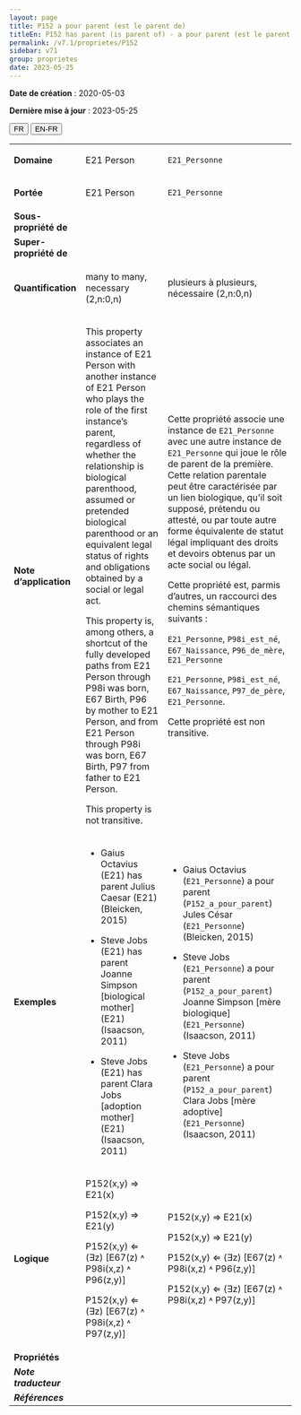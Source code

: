 ```yaml
---
layout: page
title: P152 a pour parent (est le parent de)
titleEn: P152 has parent (is parent of) - a pour parent (est le parent de)
permalink: /v7.1/proprietes/P152
sidebar: v71
group: proprietes
date: 2023-05-25
---
```


**Date de création** : 2020-05-03

**Dernière mise à jour** : 2023-05-25

<div class="lang-buttons">
 <button id="fr" class="activate">FR</button>
 <button id="en-fr">EN-FR</button>
</div>

<table>
<tbody>
<tr>
<td><strong>Domaine</strong></td>
<td class="en">
<p>E21 Person</p>
</td>
<td>
<p><code class="language-plaintext highlighter-rouge">E21_Personne</code></p>
</td>
</tr>
<tr>
<td><strong>Portée</strong></td>
<td class="en">
<p>E21 Person</p>
</td>
<td>
<p><code class="language-plaintext highlighter-rouge">E21_Personne</code></p>
</td>
</tr>
<tr>
<td><strong>Sous-propriété de</strong></td>
<td class="en">
</td>
<td>
</td>
</tr>
<tr>
<td><strong>Super-propriété de</strong></td>
<td class="en">
</td>
<td>
</td>
</tr>
<tr>
<td><strong>Quantification</strong></td>
<td class="en">
<p>many to many, necessary (2,n:0,n)</p>
</td>
<td>
<p>plusieurs à plusieurs, nécessaire (2,n:0,n)</p>
</td>
</tr>
<tr>
<td><strong>Note d’application</strong></td>
<td class="en">
<p>This property associates an instance of E21 Person with another instance of E21 Person who plays the role of the first instance’s parent, regardless of whether the relationship is biological parenthood, assumed or pretended biological parenthood or an equivalent legal status of rights and obligations obtained by a social or legal act.</p>
<p>This property is, among others, a shortcut of the fully developed paths from E21 Person through P98i was born, E67 Birth, P96 by mother to E21 Person, and from E21 Person through P98i was born, E67 Birth, P97 from father to E21 Person.</p>
<p>This property is not transitive.</p>
</td>
<td>
<p>Cette propriété associe une instance de <code class="language-plaintext highlighter-rouge">E21_Personne</code> avec une autre instance de <code class="language-plaintext highlighter-rouge">E21_Personne</code> qui joue le rôle de parent de la première. Cette relation parentale peut être caractérisée par un lien biologique, qu’il soit  supposé, prétendu ou attesté, ou par toute autre forme équivalente de statut légal impliquant des droits et devoirs obtenus par un acte social ou légal.</p>
<p>Cette propriété est, parmis d’autres, un raccourci des chemins sémantiques suivants :</p>
<p><code class="language-plaintext highlighter-rouge">E21_Personne</code>, <code class="language-plaintext highlighter-rouge">P98i_est_né</code>, <code class="language-plaintext highlighter-rouge">E67_Naissance</code>, <code class="language-plaintext highlighter-rouge">P96_de_mère</code>, <code class="language-plaintext highlighter-rouge">E21_Personne</code></p>
<p><code class="language-plaintext highlighter-rouge">E21_Personne</code>, <code class="language-plaintext highlighter-rouge">P98i_est_né</code>, <code class="language-plaintext highlighter-rouge">E67_Naissance</code>, <code class="language-plaintext highlighter-rouge">P97_de_père</code>, <code class="language-plaintext highlighter-rouge">E21_Personne</code>.</p>
<p>Cette propriété est non transitive.</p>
</td>
</tr>
<tr>
<td><strong>Exemples</strong></td>
<td class="en">
<ul>
<li><p>Gaius Octavius (E21) has parent Julius Caesar (E21) (Bleicken, 2015)</p>
</li>
<li><p>Steve Jobs (E21) has parent Joanne Simpson [biological mother] (E21) (Isaacson, 2011)</p>
</li>
<li><p>Steve Jobs (E21) has parent Clara Jobs [adoption mother] (E21) (Isaacson, 2011)</p>
</li>
</ul>
</td>
<td>
<ul>
<li><p>Gaius Octavius (<code class="language-plaintext highlighter-rouge">E21_Personne</code>) a pour parent (<code class="language-plaintext highlighter-rouge">P152_a_pour_parent</code>) Jules César (<code class="language-plaintext highlighter-rouge">E21_Personne</code>) (Bleicken, 2015)</p>
</li>
<li><p>Steve Jobs (<code class="language-plaintext highlighter-rouge">E21_Personne</code>) a pour parent (<code class="language-plaintext highlighter-rouge">P152_a_pour_parent</code>) Joanne Simpson [mère biologique] (<code class="language-plaintext highlighter-rouge">E21_Personne</code>) (Isaacson, 2011)</p>
</li>
<li><p>Steve Jobs (<code class="language-plaintext highlighter-rouge">E21_Personne</code>) a pour parent (<code class="language-plaintext highlighter-rouge">P152_a_pour_parent</code>) Clara Jobs [mère adoptive] (<code class="language-plaintext highlighter-rouge">E21_Personne</code>) (Isaacson, 2011)</p>
</li>
</ul>
</td>
</tr>
<tr>
<td><strong>Logique</strong></td>
<td class="en">
<p>P152(x,y) ⇒ E21(x)</p>
<p>P152(x,y) ⇒ E21(y)</p>
<p>P152(x,y) ⇐ (∃z) [E67(z) ˄ P98i(x,z) ˄ P96(z,y)]</p>
<p>P152(x,y) ⇐ (∃z) [E67(z) ˄ P98i(x,z) ˄ P97(z,y)]</p>
</td>
<td>
<p>P152(x,y) ⇒ E21(x)</p>
<p>P152(x,y) ⇒ E21(y)</p>
<p>P152(x,y) ⇐ (∃z) [E67(z) ˄ P98i(x,z) ˄ P96(z,y)]</p>
<p>P152(x,y) ⇐ (∃z) [E67(z) ˄ P98i(x,z) ˄ P97(z,y)]</p>
</td>
</tr>
<tr>
<td><strong>Propriétés</strong></td>
<td class="en">
</td>
<td>
</td>
</tr>
<tr>
<td><strong><em>Note traducteur</em></strong></td>
<td colspan="2">
</td>
</tr>
<tr>
<td><strong><em>Références</em></strong></td>
<td colspan="2">
</td>
</tr>
</tbody>
</table>
